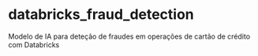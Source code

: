 # databricks_fraud_detection
Modelo de IA para deteção de fraudes em operações de cartão de crédito com Databricks
